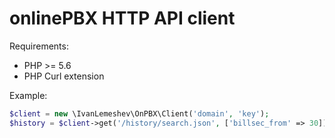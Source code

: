# onlinePBX HTTP API client

Requirements:

* PHP >= 5.6
* PHP Curl extension

Example:

```php
$client = new \IvanLemeshev\OnPBX\Client('domain', 'key');
$history = $client->get('/history/search.json', ['billsec_from' => 30]);
```

